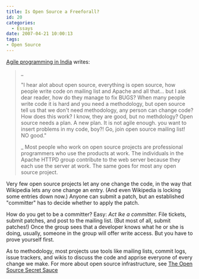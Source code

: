```yaml
---
title: Is Open Source a Freeforall?
id: 20
categories:
  - Essays
date: 2007-04-21 10:00:13
tags:
- Open Source
---
```


 [Agile programming in India](http://jroller.com/page/agileindia?entry=open_source_quiz) writes:
> _
> 
> "I hear alot about open source, everything is open source, how people write code on mailing list and Apache and all that... but I ask dear reader, how do they manage to fix BUGS? When many people write code it is hard and you need a methodology, but open source tell us that we don't need methodology, any person can change code? How does this work? I know, they are good, but no methdology? Open source needs a plan. A new plan. It is not agile enough. you want to insert problems in my code, boy?! Go, join open source mailing list! NO good."
> 
> _
Most people who work on open source projects are professional programmers who use the products at work. The individuals in the Apache HTTPD group contribute to the web server because they each use the server at work. The same goes for most any open source project.

Very few open source projects let any one change the code, in the way that Wikipedia lets any one change an entry. (And even Wikipedia is locking some entries down now.) Anyone can submit a patch, but an established "committer" has to decide whether to apply the patch.

How do you get to be a committer? Easy: _Act lke a committer._ File tickets, submit patches, and post to the mailing list. (But most of all, submit patches!) Once the group sees that a developer knows what he or she is doing, usually, someone in the group will offer write access. But you have to prove yourself first.

As to methodology, most projects use tools like mailing lists, commit logs, issue trackers, and wikis to discuss the code and apprise everyone of every change we make. For more about open source infrastructure, see [The Open Source Secret Sauce](http://jroller.com/page/TedHusted?entry=prim)